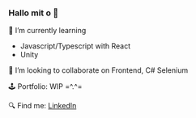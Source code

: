 ### Hallo mit o 👋

🌱 I’m currently learning 
- Javascript/Typescript with React<br>
- Unity<br>

👯 I’m looking to collaborate on Frontend, C# Selenium

🕹️ Portfolio: WIP =^.^=

🔍 Find me: <a href="https://linkedin.com/in/annbah" target="_blank">LinkedIn</a> 

<!--
**kolivanne/kolivanne** is a ✨ _special_ ✨ repository because its `README.md` (this file) appears on your GitHub profile.

Here are some ideas to get you started:

- 🔭 I’m currently working on ...
- 🌱 I’m currently learning ...
- 👯 I’m looking to collaborate on ...
- 🤔 I’m looking for help with ...
- 💬 Ask me about ...
- 📫 How to reach me: ...
- 😄 Pronouns: ...
- ⚡ Fun fact: ...
-->
